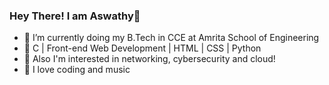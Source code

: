 ### Hey There! I am Aswathy👋


- 🌱 I’m currently doing my B.Tech in CCE at Amrita School of Engineering
- 🌱 C | Front-end Web Development | HTML | CSS | Python
- 🌱 Also I'm interested in networking, cybersecurity and cloud!
- 🌱 I love coding and music

